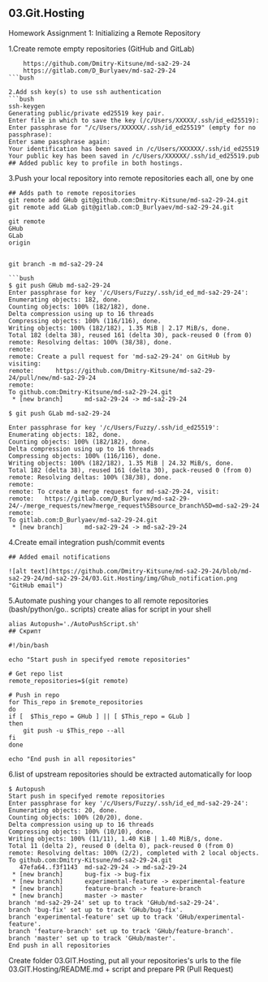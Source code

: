 ## 03.Git.Hosting 
Homework Assignment 1: Initializing a Remote Repository


1.Create remote empty repositories (GitHub and GitLab)
```bush
	https://github.com/Dmitry-Kitsune/md-sa2-29-24
	https://gitlab.com/D_Burlyaev/md-sa2-29-24
```bush

2.Add ssh key(s) to use ssh authentication
```bush
ssh-keygen
Generating public/private ed25519 key pair.
Enter file in which to save the key (/c/Users/XXXXX/.ssh/id_ed25519):
Enter passphrase for "/c/Users/XXXXXX/.ssh/id_ed25519" (empty for no passphrase):
Enter same passphrase again:
Your identification has been saved in /c/Users/XXXXXX/.ssh/id_ed25519
Your public key has been saved in /c/Users/XXXXXX/.ssh/id_ed25519.pub
## Added public key to profile in both hostings.
```

3.Push your local repository into remote repositories each all, one by one
```bush
## Adds path to remote repositories
git remote add GHub git@github.com:Dmitry-Kitsune/md-sa2-29-24.git
git remote add GLab git@gitlab.com:D_Burlyaev/md-sa2-29-24.git

git remote
GHub
GLab
origin


git branch -m md-sa2-29-24

```bush
$ git push GHub md-sa2-29-24
Enter passphrase for key '/c/Users/Fuzzy/.ssh/id_ed_md-sa2-29-24':
Enumerating objects: 182, done.
Counting objects: 100% (182/182), done.
Delta compression using up to 16 threads
Compressing objects: 100% (116/116), done.
Writing objects: 100% (182/182), 1.35 MiB | 2.17 MiB/s, done.
Total 182 (delta 38), reused 161 (delta 30), pack-reused 0 (from 0)
remote: Resolving deltas: 100% (38/38), done.
remote:
remote: Create a pull request for 'md-sa2-29-24' on GitHub by visiting:
remote:      https://github.com/Dmitry-Kitsune/md-sa2-29-24/pull/new/md-sa2-29-24
remote:
To github.com:Dmitry-Kitsune/md-sa2-29-24.git
 * [new branch]      md-sa2-29-24 -> md-sa2-29-24

$ git push GLab md-sa2-29-24

Enter passphrase for key '/c/Users/Fuzzy/.ssh/id_ed25519':
Enumerating objects: 182, done.
Counting objects: 100% (182/182), done.
Delta compression using up to 16 threads
Compressing objects: 100% (116/116), done.
Writing objects: 100% (182/182), 1.35 MiB | 24.32 MiB/s, done.
Total 182 (delta 38), reused 161 (delta 30), pack-reused 0 (from 0)
remote: Resolving deltas: 100% (38/38), done.
remote:
remote: To create a merge request for md-sa2-29-24, visit:
remote:   https://gitlab.com/D_Burlyaev/md-sa2-29-24/-/merge_requests/new?merge_request%5Bsource_branch%5D=md-sa2-29-24
remote:
To gitlab.com:D_Burlyaev/md-sa2-29-24.git
 * [new branch]      md-sa2-29-24 -> md-sa2-29-24

```
4.Create email integration push/commit events
```bush
## Added email notifications

![alt text](https://github.com/Dmitry-Kitsune/md-sa2-29-24/blob/md-sa2-29-24/md-sa2-29-24/03.Git.Hosting/img/Ghub_notification.png "GitHub email")

```

5.Automate pushing your changes to all remote repositories (bash/python/go.. scripts)
create alias for script in your shell

```bush
alias Autopush='./AutoPushScript.sh'
## Скрипт

#!/bin/bash

echo "Start push in specifyed remote repositories"

# Get repo list
remote_repositories=$(git remote)

# Push in repo
for This_repo in $remote_repositories
do
if [  $This_repo = GHub ] || [ $This_repo = GLub ]
then
    git push -u $This_repo --all
fi
done

echo "End push in all repositories"

```
6.list of upstream repositories should be extracted automatically for loop


```bush
$ Autopush
Start push in specifyed remote repositories
Enter passphrase for key '/c/Users/Fuzzy/.ssh/id_ed_md-sa2-29-24':
Enumerating objects: 20, done.
Counting objects: 100% (20/20), done.
Delta compression using up to 16 threads
Compressing objects: 100% (10/10), done.
Writing objects: 100% (11/11), 1.40 KiB | 1.40 MiB/s, done.
Total 11 (delta 2), reused 0 (delta 0), pack-reused 0 (from 0)
remote: Resolving deltas: 100% (2/2), completed with 2 local objects.
To github.com:Dmitry-Kitsune/md-sa2-29-24.git
   47efa64..f3f1143  md-sa2-29-24 -> md-sa2-29-24
 * [new branch]      bug-fix -> bug-fix
 * [new branch]      experimental-feature -> experimental-feature
 * [new branch]      feature-branch -> feature-branch
 * [new branch]      master -> master
branch 'md-sa2-29-24' set up to track 'GHub/md-sa2-29-24'.
branch 'bug-fix' set up to track 'GHub/bug-fix'.
branch 'experimental-feature' set up to track 'GHub/experimental-feature'.
branch 'feature-branch' set up to track 'GHub/feature-branch'.
branch 'master' set up to track 'GHub/master'.
End push in all repositories
```


Create folder 03.GIT.Hosting, put all your repositories's urls to the file 03.GIT.Hosting/README.md + script and prepare PR (Pull Request)